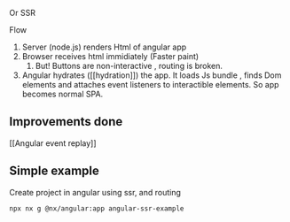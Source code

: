 Or SSR


Flow
1. Server (node.js) renders Html of angular app
2. Browser receives html immidiately (Faster paint)
	1. But! Buttons are non-interactive , routing is broken.
3. Angular hydrates ([[hydration]]) the app. It loads Js bundle , finds Dom elements and attaches event listeners to interactible elements. So app becomes normal SPA.


## Improvements done
[[Angular event replay]]

## Simple example
Create project in angular using ssr, and routing
```
npx nx g @nx/angular:app angular-ssr-example
```

